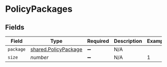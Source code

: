 # PolicyPackages


## Fields

| Field                                                        | Type                                                         | Required                                                     | Description                                                  | Example                                                      |
| ------------------------------------------------------------ | ------------------------------------------------------------ | ------------------------------------------------------------ | ------------------------------------------------------------ | ------------------------------------------------------------ |
| `package`                                                    | [shared.PolicyPackage](../../models/shared/policypackage.md) | :heavy_minus_sign:                                           | N/A                                                          |                                                              |
| `size`                                                       | *number*                                                     | :heavy_minus_sign:                                           | N/A                                                          | 1                                                            |